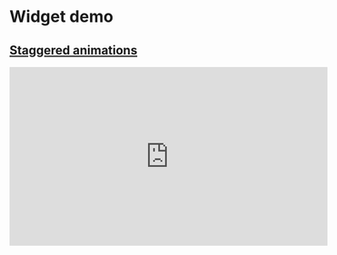# Widget demo

## [Staggered animations](https://flutter.dev/docs/development/ui/animations/staggered-animations)

<iframe width="560" height="315" src="https://www.youtube.com/embed/0fFvnZemmh8" frameborder="0" allow="accelerometer; autoplay; encrypted-media; gyroscope; picture-in-picture" allowfullscreen></iframe>